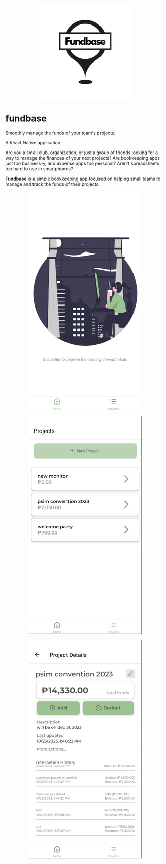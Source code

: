 <p align="center">
  <img width=300 height=300 src="./fundbase_logo.png">
</p>

# fundbase

Smoothly manage the funds of your team's projects.

A React Native application.

Are you a small club, organization, or just a group of friends looking for a way to manage the finances of your next projects? Are bookkeeping apps just too business-y, and expense apps too personal? Aren't spreadsheets too hard to use in smartphones?

**Fundbase** is a simple bookkeeping app focused on helping small teams to manage and track the funds of their projects.

<p align="center">
  <img src="./fundbase_ss01n.png">
</p>

<p align="center">
  <img src="./fundbase_ss02.png">
</p>

<p align="center">
  <img src="./fundbase_ss03.png">
</p>
